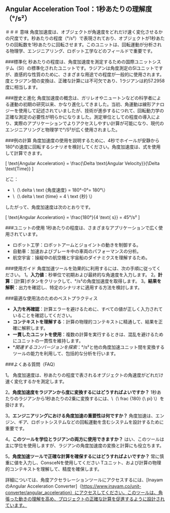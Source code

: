 ## Angular Acceleration Tool：1秒あたりの理解度（°/s²）

＃＃＃ 意味
角度加速度は、オブジェクトが角速度をどれだけ速く変化させるかの尺度です。秒あたりの程度（°/s²）で表現されており、オブジェクトが1秒あたりの回転数を1秒あたりに回転させます。このユニットは、回転運動が分析される物理学、エンジニアリング、ロボット工学などのフィールドで重要です。

###標準化
秒あたりの程度は、角度加速度を測定するための国際ユニットシステム（SI）の標準化されたユニットです。ラジアンは角度測定のSIユニットですが、直感的な性質のために、さまざまな用途での程度が一般的に使用されます。度とラジアン間の変換は、正確な計算には不可欠であり、1ラジアンは約57.2958度に相当します。

###歴史と進化
角度加速度の概念は、ガリレオやニュートンなどの科学者による運動の初期の研究以来、かなり進化してきました。当初、角運動は線形アナロジーを使用して記述されていましたが、技術が進歩するにつれて、回転動力学の正確な測定の必要性が明らかになりました。測定単位としての程度の導入により、実際のアプリケーションでよりアクセスしやすい計算が可能になり、現代のエンジニアリングと物理学で°/S²が広く使用されました。

###例の計算
角度加速度の使用を説明するために、4秒でホイールが安静から180°の速度に回転するシナリオを検討してください。角度加速度は、式を使用して計算できます。

\[ \text{Angular Acceleration} = \frac{\Delta \text{Angular Velocity}}{\Delta \text{Time}} \]

どこ：
-  \（\ delta \ text {角度速度} = 180°-0°= 180°\）
-  \（\ delta \ text {time} = 4 \ text {秒} \）

したがって、角度加速度は次のとおりです。

\[ \text{Angular Acceleration} = \frac{180°}{4 \text{ s}} = 45°/s² \]

###ユニットの使用
1秒あたりの程度は、さまざまなアプリケーションで広く使用されています。
- ロボット工学：ロボットアームとジョイントの動きを制御する。
- 自動車：加速およびブレーキ中の車両のパフォーマンスの分析。
- 航空宇宙：操縦中の航空機と宇宙船のダイナミクスを理解するため。

###使用ガイド
角度加速ツールを効果的に利用するには、次の手順に従ってください。
1。**入力値**：秒単位で初期および最終的な角速度を入力します。
2。**計算**：[計算]ボタンをクリックして、°/s²の角度加速度を取得します。
3。**結果を解釈**：出力を確認し、特定のシナリオに適用する方法を検討します。

###最適な使用法のためのベストプラクティス
-  **入力を再確認**：計算エラーを避けるために、すべての値が正しく入力されていることを確認してください。
-  **コンテキストを理解する**：計算の物理的コンテキストに精通して、結果を正確に解釈します。
-  **一貫したユニットを使用**：複数の計算を実行するときは、混乱を避けるためにユニットの一貫性を維持します。
-  **関連するコンバージョンを探索*：°/s²と他の角度加速ユニット間を変換するツールの能力を利用して、包括的な分析を行います。

###よくある質問（FAQ）

1。
角度加速度は、秒あたりの程度で表されるオブジェクトの角速度がどれだけ速く変化するかを測定します。

2。**角度加速度をラジアンから度に変換するにはどうすればよいですか？**
1秒あたりのラジアンから1秒あたりの2乗に変換するには、\（\ frac {180} {\ pi} \）を掛けます。

3。**エンジニアリングにおける角度加速の重要性は何ですか？**
角度加速は、エンジン、ギア、ロボットシステムなどの回転運動を含むシステムを設計するために重要です。

4。**このツールを学位とラジアンの両方に使用できますか？**
はい、このツールは主に学位を使用しますが、ラジアンの角度加速度の変換と計算にも役立ちます。

5。**角度加速ツールで正確な計算を確保するにはどうすればよいですか？**
常に慎重に値を入力し、ConsceNを使用してください Tユニット、および計算の物理的コンテキストを理解して、精度を確保します。

詳細については、角度アクセラレーションツールにアクセスするには、[InayamのAngular Acceleration Converter]（https://www.inayam.co/unit-converter/angular_acceleration）にアクセスしてください。このツールは、角張った動きの理解を高め、プロジェクトの正確な計算を促進するように設計されています。